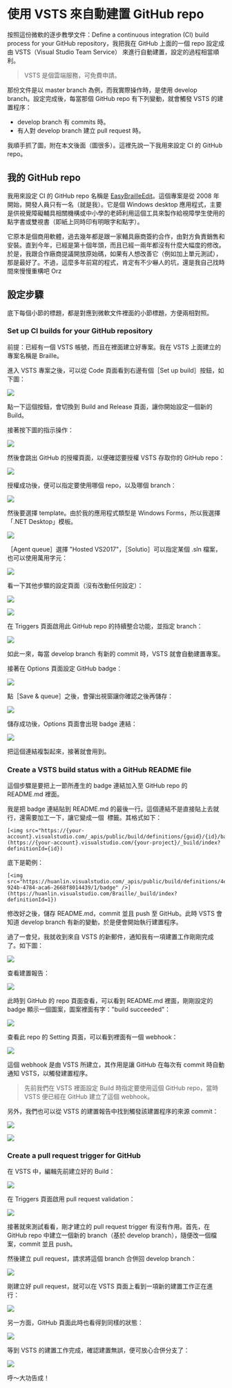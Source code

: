 # 使用 VSTS 來自動建置 GitHub repo

按照這份微軟的逐步教學文件：Define a continuous integration (CI) build process for your GitHub repository，我把我在 GitHub 上面的一個 repo 設定成由 VSTS（Visual Studio Team Service） 來進行自動建置，設定的過程相當順利。

> VSTS 是個雲端服務，可免費申請。

那份文件是以 master branch 為例，而我實際操作時，是使用 develop branch。設定完成後，每當那個 GitHub  repo 有下列變動，就會觸發 VSTS 的建置程序：

* develop branch 有 commits 時。
* 有人對 develop branch 建立 pull request 時。

我順手抓了圖，附在本文後面（圖很多）。這裡先說一下我用來設定 CI 的 GitHub repo。

## 我的 GitHub repo

我用來設定 CI 的 GitHub repo 名稱是 [EasyBrailleEdit](https://github.com/huanlin/EasyBrailleEdit)。這個專案是從 2008 年開始，開發人員只有一名（就是我）。它是個 Windows desktop 應用程式，主要是供視覺障礙輔具相關機構或中小學的老師利用這個工具來製作給視障學生使用的點字書或雙視書（即紙上同時印有明眼字和點字）。

它原本是個商用軟體，過去幾年都是跟一家輔具廠商簽約合作，由對方負責銷售和安裝。直到今年，已經是第十個年頭，而且已經一兩年都沒有什麼大幅度的修改。於是，我跟合作廠商提議開放原始碼，如果有人想改善它（例如加上單元測試），那是最好了。不過，這麼多年前寫的程式，肯定有不少嚇人的坑，還是我自己找時間來慢慢重構吧 Orz

## 設定步驟

底下每個小節的標題，都是對應到微軟文件裡面的小節標題，方便兩相對照。

### Set up CI builds for your GitHub repository

前提：已經有一個 VSTS 帳號，而且在裡面建立好專案。我在 VSTS 上面建立的專案名稱是 Braille。

進入 VSTS 專案之後，可以從 Code 頁面看到右邊有個［Set up build］按鈕，如下圖：

![](images/github-ci-with-vsts-01.png)

點一下這個按鈕，會切換到 Build and Release 頁面，讓你開始設定一個新的 Build。

接著按下圖的指示操作：

![](images/github-ci-with-vsts-02.png)

然後會跳出 GitHub 的授權頁面，以便確認要授權 VSTS 存取你的 GitHub repo：

![](images/github-ci-with-vsts-edb706a5.png)

授權成功後，便可以指定要使用哪個 repo，以及哪個 branch：

![](images/github-ci-with-vsts-cf00ccd1.png)

然後要選擇 template。由於我的應用程式類型是 Windows Forms，所以我選擇「.NET Desktop」模板。

![](images/github-ci-with-vsts-1ed2391d.png)

［Agent queue］選擇 "Hosted VS2017"，［Solutio］可以指定某個 .sln 檔案，也可以使用萬用字元：

![](images/github-ci-with-vsts-0b7e17a7.png)

看一下其他步驟的設定頁面（沒有改動任何設定）：

![](images/github-ci-with-vsts-2f92f462.png)

![](images/github-ci-with-vsts-c4f4188f.png)

在 Triggers 頁面啟用此 GitHub repo 的持續整合功能，並指定 branch：

![](images/github-ci-with-vsts-c91aa652.png)

如此一來，每當 develop branch 有新的 commit 時，VSTS 就會自動建置專案。

接著在 Options 頁面設定 GitHub badge：

![](images/github-ci-with-vsts-2bc2183d.png)

點［Save & queue］之後，會彈出視窗讓你確認之後再儲存：

![](images/github-ci-with-vsts-033b66d3.png)

儲存成功後，Options 頁面會出現 badge 連結：

![](images/github-ci-with-vsts-b206dfd0.png)

把這個連結複製起來，接著就會用到。

### Create a VSTS build status with a GitHub README file

這個步驟是要把上一節所產生的 badge 連結加入至 GitHub repo 的 README.md 裡面。

我是把 badge 連結貼到 README.md 的最後一行。這個連結不是直接貼上去就行，還需要加工一下，讓它變成一個 <img> 標籤。其格式如下：

~~~~~~~~
[<img src="https://{your-account}.visualstudio.com/_apis/public/build/definitions/{guid}/{id}/badge"/>](https://{your-account}.visualstudio.com/{your-project}/_build/index?definitionId={id})
~~~~~~~~

底下是範例：

~~~~~~~~
[<img src="https://huanlin.visualstudio.com/_apis/public/build/definitions/4ea34b79-924b-4784-aca6-2668f8014439/1/badge" />](https://huanlin.visualstudio.com/Braille/_build/index?definitionId=1})
~~~~~~~~

修改好之後，儲存 README.md，commit 並且 push 至 GitHub。此時 VSTS 會知道 develop branch 有新的變動，於是便會開始執行建置程序。

過了一會兒，我就收到來自 VSTS 的新郵件，通知我有一項建置工作剛剛完成了。如下圖：

![](images/github-ci-with-vsts-a51d1b4c.png)

查看建置報告：

![](images/github-ci-with-vsts-335606d1.png)

此時到 GitHub 的 repo 頁面查看，可以看到 README.md 裡面，剛剛設定的 badge 顯示一個圖案，圖案裡面有字："build succeeded"：

![](images/github-ci-with-vsts-68448e43.png)

查看此 repo 的 Setting 頁面，可以看到裡面有一個 webhook：

![](images/github-ci-with-vsts-45ea782e.png)

這個 webhook 是由 VSTS 所建立，其作用是讓 GitHub 在每次有 commit 時自動通知 VSTS，以觸發建置程序。

> 先前我們在 VSTS 裡面設定 Build 時指定要使用這個 GitHub repo，當時 VSTS 便已經在 GitHub 建立了這個 webhook。

另外，我們也可以從 VSTS 的建置報告中找到觸發該建置程序的來源 commit：

![](images/github-ci-with-vsts-95d76bda.png)

![](images/github-ci-with-vsts-d2a85add.png)

### Create a pull request trigger for GitHub

在 VSTS 中，編輯先前建立好的 Build：

![](images/github-ci-with-vsts-02a695f2.png)

在 Triggers 頁面啟用 pull request validation：

![](images/github-ci-with-vsts-3c048860.png)

接著就來測試看看，剛才建立的 pull request trigger 有沒有作用。首先，在 GitHub repo 中建立一個新的 branch（基於 develop branch），隨便改一個檔案，commit 並且 push。

然後建立 pull request，請求將這個 branch 合併回 develop branch：

![](images/github-ci-with-vsts-aad64287.png)

剛建立好 pull request，就可以在 VSTS 頁面上看到一項新的建置工作正在進行：

![](images/github-ci-with-vsts-fbf2e41b.png)

另一方面，GitHub 頁面此時也看得到同樣的狀態：

![](images/github-ci-with-vsts-26f5aa71.png)

等到 VSTS 的建置工作完成，確認建置無誤，便可放心合併分支了：

![](images/github-ci-with-vsts-3a0a2eea.png)

呼～大功告成！
